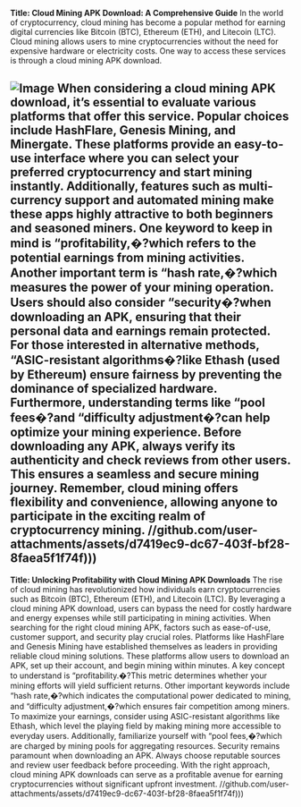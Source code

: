 **Title: Cloud Mining APK Download: A Comprehensive Guide**
In the world of cryptocurrency, cloud mining has become a popular method for earning digital currencies like Bitcoin (BTC), Ethereum (ETH), and Litecoin (LTC). Cloud mining allows users to mine cryptocurrencies without the need for expensive hardware or electricity costs. One way to access these services is through a cloud mining APK download.

![Image](https://github.com/user-attachments/assets/4a25d116-2220-4385-b08e-f287af8fcbc4)
When considering a cloud mining APK download, it’s essential to evaluate various platforms that offer this service. Popular choices include HashFlare, Genesis Mining, and Minergate. These platforms provide an easy-to-use interface where you can select your preferred cryptocurrency and start mining instantly. Additionally, features such as multi-currency support and automated mining make these apps highly attractive to both beginners and seasoned miners.
One keyword to keep in mind is “profitability,�?which refers to the potential earnings from mining activities. Another important term is “hash rate,�?which measures the power of your mining operation. Users should also consider “security�?when downloading an APK, ensuring that their personal data and earnings remain protected.
For those interested in alternative methods, “ASIC-resistant algorithms�?like Ethash (used by Ethereum) ensure fairness by preventing the dominance of specialized hardware. Furthermore, understanding terms like “pool fees�?and “difficulty adjustment�?can help optimize your mining experience.
Before downloading any APK, always verify its authenticity and check reviews from other users. This ensures a seamless and secure mining journey. Remember, cloud mining offers flexibility and convenience, allowing anyone to participate in the exciting realm of cryptocurrency mining.
 //github.com/user-attachments/assets/d7419ec9-dc67-403f-bf28-8faea5f1f74f)))
---
**Title: Unlocking Profitability with Cloud Mining APK Downloads**
The rise of cloud mining has revolutionized how individuals earn cryptocurrencies such as Bitcoin (BTC), Ethereum (ETH), and Litecoin (LTC). By leveraging a cloud mining APK download, users can bypass the need for costly hardware and energy expenses while still participating in mining activities.
When searching for the right cloud mining APK, factors such as ease-of-use, customer support, and security play crucial roles. Platforms like HashFlare and Genesis Mining have established themselves as leaders in providing reliable cloud mining solutions. These platforms allow users to download an APK, set up their account, and begin mining within minutes.
A key concept to understand is “profitability.�?This metric determines whether your mining efforts will yield sufficient returns. Other important keywords include “hash rate,�?which indicates the computational power dedicated to mining, and “difficulty adjustment,�?which ensures fair competition among miners.
To maximize your earnings, consider using ASIC-resistant algorithms like Ethash, which level the playing field by making mining more accessible to everyday users. Additionally, familiarize yourself with “pool fees,�?which are charged by mining pools for aggregating resources.
Security remains paramount when downloading an APK. Always choose reputable sources and review user feedback before proceeding. With the right approach, cloud mining APK downloads can serve as a profitable avenue for earning cryptocurrencies without significant upfront investment.
 //github.com/user-attachments/assets/d7419ec9-dc67-403f-bf28-8faea5f1f74f)))
